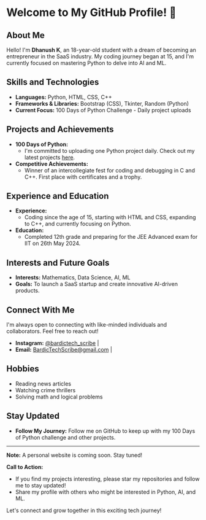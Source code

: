 # Welcome to My GitHub Profile! 👋

## About Me
Hello! I'm **Dhanush K**, an 18-year-old student with a dream of becoming an entrepreneur in the SaaS industry. My coding journey began at 15, and I'm currently focused on mastering Python to delve into AI and ML.

## Skills and Technologies
- **Languages:** Python, HTML, CSS, C++
- **Frameworks & Libraries:** Bootstrap (CSS), Tkinter, Random (Python)
- **Current Focus:** 100 Days of Python Challenge - Daily project uploads

## Projects and Achievements
- **100 Days of Python:** 
  - I'm committed to uploading one Python project daily. Check out my latest projects [here](https://github.com/Matrixguru07).
- **Competitive Achievements:**
  - Winner of an intercollegiate fest for coding and debugging in C and C++. First place with certificates and a trophy.

## Experience and Education
- **Experience:** 
  - Coding since the age of 15, starting with HTML and CSS, expanding to C++, and currently focusing on Python.
- **Education:** 
  - Completed 12th grade and preparing for the JEE Advanced exam for IIT on 26th May 2024.

## Interests and Future Goals
- **Interests:** Mathematics, Data Science, AI, ML
- **Goals:** To launch a SaaS startup and create innovative AI-driven products.

## Connect With Me
I'm always open to connecting with like-minded individuals and collaborators. Feel free to reach out!

- **Instagram:** [@bardictech_scribe](https://instagram.com/bardictech_scribe) | 
- **Email:** BardicTechScribe@gmail.com |

## Hobbies
- Reading news articles
- Watching crime thrillers
- Solving math and logical problems

## Stay Updated
- **Follow My Journey:** Follow me on GitHub to keep up with my 100 Days of Python challenge and other projects.
---

**Note:** A personal website is coming soon. Stay tuned!

**Call to Action:**
- If you find my projects interesting, please star my repositories and follow me to stay updated!
- Share my profile with others who might be interested in Python, AI, and ML.

Let's connect and grow together in this exciting tech journey!

